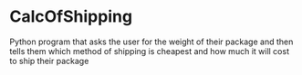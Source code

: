 # CalcOfShipping
 Python program that asks the user for the weight of their package and then tells them which method of shipping is cheapest and how much it will cost to ship their package
